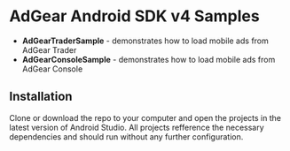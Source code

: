 # AdGear Android SDK v4 Samples
 - **AdGearTraderSample** - demonstrates how to load mobile ads from AdGear Trader
 - **AdGearConsoleSample** - demonstrates how to load mobile ads from AdGear Console

## Installation
Clone or download the repo to your computer and open the projects in the latest version of Android Studio. All projects refference the necessary dependencies and should run without any further configuration.
